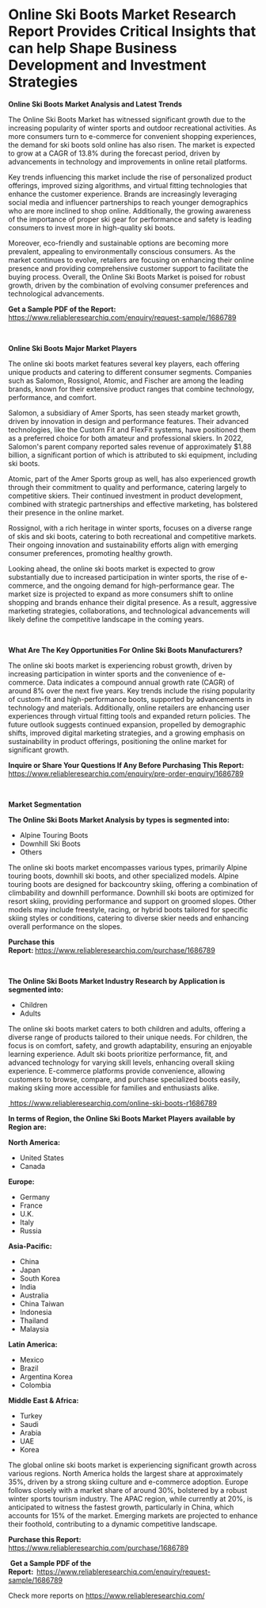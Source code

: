 <p><h1>Online Ski Boots Market Research Report Provides Critical Insights that can help Shape Business Development and Investment Strategies</h1></p><p><strong>Online Ski Boots Market Analysis and Latest Trends</strong></p>
<p><p>The Online Ski Boots Market has witnessed significant growth due to the increasing popularity of winter sports and outdoor recreational activities. As more consumers turn to e-commerce for convenient shopping experiences, the demand for ski boots sold online has also risen. The market is expected to grow at a CAGR of 13.8% during the forecast period, driven by advancements in technology and improvements in online retail platforms.</p><p>Key trends influencing this market include the rise of personalized product offerings, improved sizing algorithms, and virtual fitting technologies that enhance the customer experience. Brands are increasingly leveraging social media and influencer partnerships to reach younger demographics who are more inclined to shop online. Additionally, the growing awareness of the importance of proper ski gear for performance and safety is leading consumers to invest more in high-quality ski boots.</p><p>Moreover, eco-friendly and sustainable options are becoming more prevalent, appealing to environmentally conscious consumers. As the market continues to evolve, retailers are focusing on enhancing their online presence and providing comprehensive customer support to facilitate the buying process. Overall, the Online Ski Boots Market is poised for robust growth, driven by the combination of evolving consumer preferences and technological advancements.</p></p>
<p><strong>Get a Sample PDF of the Report:&nbsp;</strong> <a href="https://www.reliableresearchiq.com/enquiry/request-sample/1686789?utm_campaign=99&utm_medium=2&utm_source=Github&utm_content=ia&utm_term=31122024&utm_id=online-ski-boots">https://www.reliableresearchiq.com/enquiry/request-sample/1686789</a></p>
<p>&nbsp;</p>
<p><strong>Online Ski Boots Major Market Players</strong></p>
<p><p>The online ski boots market features several key players, each offering unique products and catering to different consumer segments. Companies such as Salomon, Rossignol, Atomic, and Fischer are among the leading brands, known for their extensive product ranges that combine technology, performance, and comfort. </p><p>Salomon, a subsidiary of Amer Sports, has seen steady market growth, driven by innovation in design and performance features. Their advanced technologies, like the Custom Fit and FlexFit systems, have positioned them as a preferred choice for both amateur and professional skiers. In 2022, Salomon's parent company reported sales revenue of approximately $1.88 billion, a significant portion of which is attributed to ski equipment, including ski boots.</p><p>Atomic, part of the Amer Sports group as well, has also experienced growth through their commitment to quality and performance, catering largely to competitive skiers. Their continued investment in product development, combined with strategic partnerships and effective marketing, has bolstered their presence in the online market.</p><p>Rossignol, with a rich heritage in winter sports, focuses on a diverse range of skis and ski boots, catering to both recreational and competitive markets. Their ongoing innovation and sustainability efforts align with emerging consumer preferences, promoting healthy growth.</p><p>Looking ahead, the online ski boots market is expected to grow substantially due to increased participation in winter sports, the rise of e-commerce, and the ongoing demand for high-performance gear. The market size is projected to expand as more consumers shift to online shopping and brands enhance their digital presence. As a result, aggressive marketing strategies, collaborations, and technological advancements will likely define the competitive landscape in the coming years.</p></p>
<p>&nbsp;</p>
<p><strong>What Are The Key Opportunities For Online Ski Boots Manufacturers?</strong></p>
<p><p>The online ski boots market is experiencing robust growth, driven by increasing participation in winter sports and the convenience of e-commerce. Data indicates a compound annual growth rate (CAGR) of around 8% over the next five years. Key trends include the rising popularity of custom-fit and high-performance boots, supported by advancements in technology and materials. Additionally, online retailers are enhancing user experiences through virtual fitting tools and expanded return policies. The future outlook suggests continued expansion, propelled by demographic shifts, improved digital marketing strategies, and a growing emphasis on sustainability in product offerings, positioning the online market for significant growth.</p></p>
<p><strong>Inquire or Share Your Questions If Any Before Purchasing This Report:</strong> <a href="https://www.reliableresearchiq.com/enquiry/pre-order-enquiry/1686789?utm_campaign=99&utm_medium=2&utm_source=Github&utm_content=ia&utm_term=31122024&utm_id=online-ski-boots">https://www.reliableresearchiq.com/enquiry/pre-order-enquiry/1686789</a></p>
<p>&nbsp;</p>
<p><strong>Market Segmentation</strong></p>
<p><strong>The Online Ski Boots Market Analysis by types is segmented into:</strong></p>
<p><ul><li>Alpine Touring Boots</li><li>Downhill Ski Boots</li><li>Others</li></ul></p>
<p><p>The online ski boots market encompasses various types, primarily Alpine touring boots, downhill ski boots, and other specialized models. Alpine touring boots are designed for backcountry skiing, offering a combination of climbability and downhill performance. Downhill ski boots are optimized for resort skiing, providing performance and support on groomed slopes. Other models may include freestyle, racing, or hybrid boots tailored for specific skiing styles or conditions, catering to diverse skier needs and enhancing overall performance on the slopes.</p></p>
<p><strong>Purchase this Report:&nbsp;</strong><a href="https://www.reliableresearchiq.com/purchase/1686789?utm_campaign=99&utm_medium=2&utm_source=Github&utm_content=ia&utm_term=31122024&utm_id=online-ski-boots">https://www.reliableresearchiq.com/purchase/1686789</a></p>
<p>&nbsp;</p>
<p><strong>The Online Ski Boots Market Industry Research by Application is segmented into:</strong></p>
<p><ul><li>Children</li><li>Adults</li></ul></p>
<p><p>The online ski boots market caters to both children and adults, offering a diverse range of products tailored to their unique needs. For children, the focus is on comfort, safety, and growth adaptability, ensuring an enjoyable learning experience. Adult ski boots prioritize performance, fit, and advanced technology for varying skill levels, enhancing overall skiing experience. E-commerce platforms provide convenience, allowing customers to browse, compare, and purchase specialized boots easily, making skiing more accessible for families and enthusiasts alike.</p></p>
<p><a href="https://www.reliableresearchiq.com/online-ski-boots-r1686789?utm_campaign=99&utm_medium=2&utm_source=Github&utm_content=ia&utm_term=31122024&utm_id=online-ski-boots">&nbsp;https://www.reliableresearchiq.com/online-ski-boots-r1686789</a></p>
<p><strong>In terms of Region, the Online Ski Boots Market Players available by Region are:</strong></p>
<p>
    <p> <strong> North America: </strong>
        <ul>
            <li>United States</li>
            <li>Canada</li>
        </ul>
        </p> 
    <p> <strong> Europe: </strong>
        <ul>
            <li>Germany</li>
            <li>France</li>
            <li>U.K.</li>
            <li>Italy</li>
            <li>Russia</li>
        </ul>
        </p> 
    <p> <strong> Asia-Pacific: </strong>
        <ul>
            <li>China</li>
            <li>Japan</li>
            <li>South Korea</li>
            <li>India</li>
            <li>Australia</li>
            <li>China Taiwan</li>
            <li>Indonesia</li>
            <li>Thailand</li>
            <li>Malaysia</li>
        </ul>
        </p> 
    <p> <strong> Latin America: </strong>
        <ul>
            <li>Mexico</li>
            <li>Brazil</li>
            <li>Argentina Korea</li>
            <li>Colombia</li>
        </ul>
        </p> 
    <p> <strong> Middle East & Africa: </strong>
        <ul>
            <li>Turkey</li>
            <li>Saudi</li>
            <li>Arabia</li>
            <li>UAE</li>
            <li>Korea</li>
        </ul>
    </p>
    </p>
<p><p>The global online ski boots market is experiencing significant growth across various regions. North America holds the largest share at approximately 35%, driven by a strong skiing culture and e-commerce adoption. Europe follows closely with a market share of around 30%, bolstered by a robust winter sports tourism industry. The APAC region, while currently at 20%, is anticipated to witness the fastest growth, particularly in China, which accounts for 15% of the market. Emerging markets are projected to enhance their foothold, contributing to a dynamic competitive landscape.</p></p>
<p><strong>Purchase this Report: </strong><a href="https://www.reliableresearchiq.com/purchase/1686789?utm_campaign=99&utm_medium=2&utm_source=Github&utm_content=ia&utm_term=31122024&utm_id=online-ski-boots">https://www.reliableresearchiq.com/purchase/1686789</a></p>
<p>&nbsp;<strong>Get a Sample PDF of the Report:&nbsp;&nbsp;</strong><a href="https://www.reliableresearchiq.com/enquiry/request-sample/1686789?utm_campaign=99&utm_medium=2&utm_source=Github&utm_content=ia&utm_term=31122024&utm_id=online-ski-boots">https://www.reliableresearchiq.com/enquiry/request-sample/1686789</a></p>
<p><strong></strong></p>
<p>Check more reports on <a href="https://www.reliableresearchiq.com/?utm_campaign=99&utm_medium=2&utm_source=Github&utm_content=ia&utm_term=31122024&utm_id=online-ski-boots">https://www.reliableresearchiq.com/</a></p>